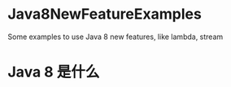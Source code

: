 # Java8NewFeatureExamples
Some examples to use Java 8 new features, like lambda, stream

# Java 8 是什么
